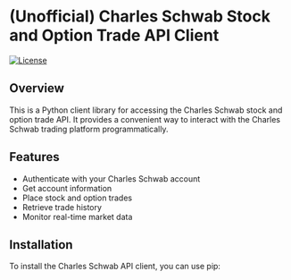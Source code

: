 # (Unofficial) Charles Schwab Stock and Option Trade API Client

[![License](https://img.shields.io/badge/license-MIT-blue.svg)](https://opensource.org/licenses/MIT)

## Overview

This is a Python client library for accessing the Charles Schwab stock and option trade API. It provides a convenient way to interact with the Charles Schwab trading platform programmatically.

## Features

- Authenticate with your Charles Schwab account
- Get account information
- Place stock and option trades
- Retrieve trade history
- Monitor real-time market data

## Installation

To install the Charles Schwab API client, you can use pip:
